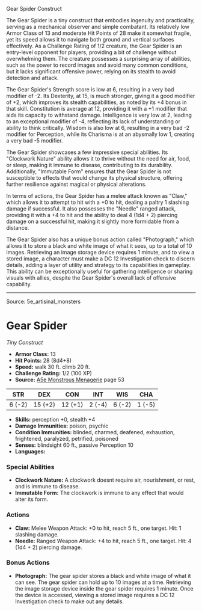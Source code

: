 <MonsterName/>Gear Spider</MonsterName>
<CreatureType/>Construct</CreatureType>

<summary>The Gear Spider is a tiny construct that embodies ingenuity and practicality, serving as a mechanical observer and simple combatant. Its relatively low Armor Class of 13 and moderate Hit Points of 28 make it somewhat fragile, yet its speed allows it to navigate both ground and vertical surfaces effectively. As a Challenge Rating of 1/2 creature, the Gear Spider is an entry-level opponent for players, providing a bit of challenge without overwhelming them. The creature possesses a surprising array of abilities, such as the power to record images and avoid many common conditions, but it lacks significant offensive power, relying on its stealth to avoid detection and attack. </summary>

<detail>

The Gear Spider's Strength score is low at 6, resulting in a very bad modifier of -2. Its Dexterity, at 15, is much stronger, giving it a good modifier of +2, which improves its stealth capabilities, as noted by its +4 bonus in that skill. Constitution is average at 12, providing it with a +1 modifier that aids its capacity to withstand damage. Intelligence is very low at 2, leading to an exceptional modifier of -4, reflecting its lack of understanding or ability to think critically. Wisdom is also low at 6, resulting in a very bad -2 modifier for Perception, while its Charisma is at an abysmally low 1, creating a very bad -5 modifier. 

The Gear Spider showcases a few impressive special abilities. Its "Clockwork Nature" ability allows it to thrive without the need for air, food, or sleep, making it immune to disease, contributing to its durability. Additionally, "Immutable Form" ensures that the Gear Spider is not susceptible to effects that would change its physical structure, offering further resilience against magical or physical alterations.

In terms of actions, the Gear Spider has a melee attack known as "Claw," which allows it to attempt to hit with a +0 to hit, dealing a paltry 1 slashing damage if successful. It also possesses the "Needle" ranged attack, providing it with a +4 to hit and the ability to deal 4 (1d4 + 2) piercing damage on a successful hit, making it slightly more formidable from a distance. 

The Gear Spider also has a unique bonus action called "Photograph," which allows it to store a black and white image of what it sees, up to a total of 10 images. Retrieving an image storage device requires 1 minute, and to view a stored image, a character must make a DC 12 Investigation check to discern details, adding a layer of utility and strategy to its capabilities in gameplay. This ability can be exceptionally useful for gathering intelligence or sharing visuals with allies, despite the Gear Spider's overall lack of offensive capability.</detail>



---

Source: 5e_artisinal_monsters

# Gear Spider

*Tiny* *Construct*

- **Armor Class:** 13
- **Hit Points:** 28 (8d4+8)
- **Speed:** walk 30 ft. climb 20 ft.
- **Challenge Rating:** 1/2 (100 XP)
- **Source:** [A5e Monstrous Menagerie](https://enpublishingrpg.com/products/level-up-monstrous-menagerie-a5e) page 53

| STR | DEX | CON | INT | WIS | CHA |
| --- | --- | --- | --- | --- | --- |
| 6 (-2) | 15 (+2) | 12 (+1) | 2 (-4) | 6 (-2) | 1 (-5) |

- **Skills:** perception +0, stealth +4
- **Damage Immunities:** poison, psychic
- **Condition Immunities:** blinded, charmed, deafened, exhaustion, frightened, paralyzed, petrified, poisoned
- **Senses:** blindsight 60 ft., passive Perception 10
- **Languages:** 

### Special Abilities

- **Clockwork Nature:** A clockwork doesnt require air, nourishment, or rest, and is immune to disease.
- **Immutable Form:** The clockwork is immune to any effect that would alter its form.

### Actions

- **Claw:** Melee Weapon Attack: +0 to hit, reach 5 ft., one target. Hit: 1 slashing damage.
- **Needle:** Ranged Weapon Attack: +4 to hit, reach 5 ft., one target. Hit: 4 (1d4 + 2) piercing damage.

### Bonus Actions

- **Photograph:** The gear spider stores a black and white image of what it can see. The gear spider can hold up to 10 images at a time. Retrieving the image storage device inside the gear spider requires 1 minute. Once the device is accessed, viewing a stored image requires a DC 12 Investigation check to make out any details.




